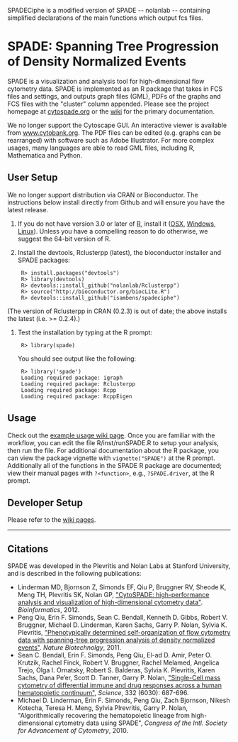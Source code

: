 SPADECiphe is a modified version of SPADE -- nolanlab -- containing simplified declarations of the main functions which output fcs files.

# SPADE: Spanning Tree Progression of Density Normalized Events

SPADE is a visualization and analysis tool for high-dimensional flow cytometry data. SPADE is implemented as an R package that takes in FCS files and settings, and outputs graph files (GML), PDFs of the graphs and FCS files with the "cluster" column appended. Please see the project homepage at [cytospade.org](http://www.cytospade.org) or the [wiki](https://github.com/nolanlab/spade/wiki) for the primary documentation.

We no longer support the Cytoscape GUI. An interactive viewer is available from www.cytobank.org. The PDF files can be edited (e.g. graphs can be rearranged) with software such as Adobe Illustrator. For more complex usages, many languages are able to read GML files, including R, Mathematica and Python.

## User Setup

We no longer support distribution via CRAN or Bioconductor. The instructions below install directly from Github and will ensure you have the latest release.

1. If you do not have version 3.0 or later of [R](http://www.r-project.org/), install it ([OSX](http://cran.rstudio.com/bin/macosx/), [Windows](http://cran.rstudio.com/bin/windows/), [Linux](http://cran.rstudio.com/bin/linux/)). Unless you have a compelling reason to do otherwise, we suggest the 64-bit version of R. 

1. Install the devtools, Rclusterpp (latest), the bioconductor installer and SPADE packages:

        R> install.packages("devtools")
        R> library(devtools)
        R> devtools::install_github("nolanlab/Rclusterpp")
        R> source("http://bioconductor.org/biocLite.R")
        R> devtools::install_github("isambens/spadeciphe")

(The version of Rclusterpp in CRAN (0.2.3) is out of date; the above installs the latest (i.e. >= 0.2.4).)

1. Test the installation by typing at the R prompt:

        R> library(spade)

    You should see output like the following:

        R> library('spade')
        Loading required package: igraph
        Loading required package: Rclusterpp
        Loading required package: Rcpp
        Loading required package: RcppEigen

## Usage
Check out the [example usage wiki page](https://github.com/nolanlab/spade/wiki/Example-Usage). Once you are familiar with the workflow, you can edit the file R/inst/runSPADE.R to setup your analysis, then run the file. For additional documentation about the R package, you can view the package vignette with `vignette("SPADE")` at the R prompt. Additionally all of the functions in the SPADE R package are documented; view their manual pages with `?<function>`, e.g., `?SPADE.driver`, at the R prompt.

## Developer Setup

Please refer to the [wiki pages](https://github.com/nolanlab/spade/wiki).

- - -

## Citations
SPADE was developed in the Plevritis and Nolan Labs at Stanford University, and is described in the following publications:

* Linderman MD, Bjornson Z, Simonds EF, Qiu P, Bruggner RV, Sheode K, Meng TH, Plevritis SK, Nolan GP, ["CytoSPADE: high-performance analysis and visualization of high-dimensional cytometry data"](http://www.ncbi.nlm.nih.gov/pubmed/22782546). *Bioinformatics*, 2012.
* Peng Qiu, Erin F. Simonds, Sean C. Bendall, Kenneth D. Gibbs, Robert V. Bruggner, Michael D. Linderman, Karen Sachs, Garry P. Nolan, Sylvia K. Plevritis, ["Phenotypically determined self-organization of flow cytometry data with spanning-tree progression analysis of density normalized events"](http://dx.doi.org/doi%3A10.1038%2Fnbt.1991). *Nature Biotechnolgy*, 2011.
* Sean C. Bendall, Erin F. Simonds, Peng Qiu, El-ad D. Amir, Peter O. Krutzik, Rachel Finck, Robert V. Bruggner, Rachel Melamed, Angelica Trejo, Olga I. Ornatsky, Robert S. Balderas, Sylvia K. Plevritis, Karen Sachs, Dana Pe’er, Scott D. Tanner, Garry P. Nolan, ["Single-Cell mass cytometry of differential immune and drug responses across a human hematopoietic continuum"](http://dx.doi.org/10.1126%2Fscience.1198704), *Science*, 332 (6030): 687-696.
* Michael D. Linderman, Erin F. Simonds, Peng Qiu, Zach Bjornson, Nikesh Kotecha, Teresa H. Meng, Sylvia Plrevritis, Garry P. Nolan, "Algorithmically recovering the hematopoietic lineage from high-dimensional cytometry data using SPADE", *Congress of the Intl. Society for Advancement of Cytometry*, 2010.

